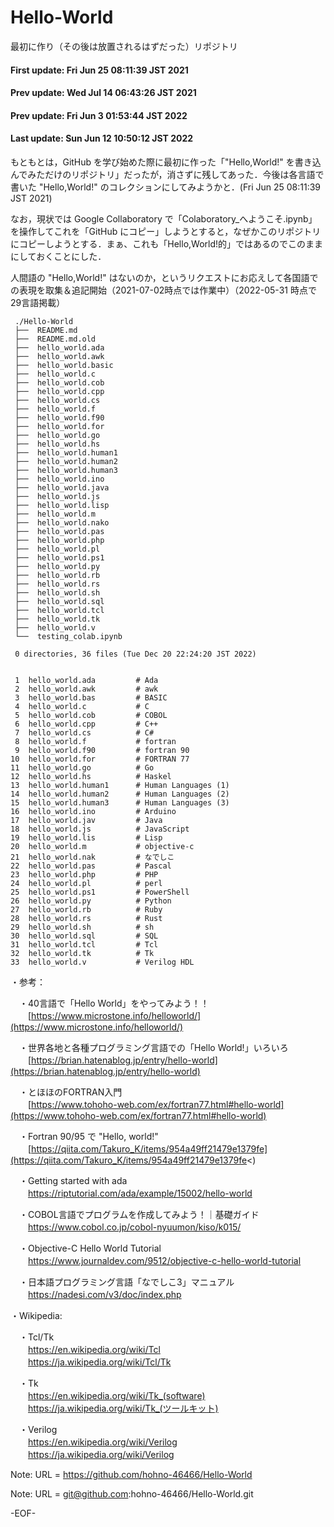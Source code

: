 # Hello-World
最初に作り（その後は放置されるはずだった）リポジトリ

#### First update: Fri Jun 25 08:11:39 JST 2021
#### Prev update: Wed Jul 14 06:43:26 JST 2021
#### Prev update: Fri Jun  3 01:53:44 JST 2022
#### Last update: Sun Jun 12 10:50:12 JST 2022

もともとは，GitHub を学び始めた際に最初に作った「"Hello,World!" を書き込んでみただけのリポジトリ」だったが，消さずに残してあった．今後は各言語で書いた "Hello,World!" のコレクションにしてみようかと．(Fri Jun 25 08:11:39 JST 2021)

なお，現状では Google Collaboratory で「Colaboratory_へようこそ.ipynb」を操作してこれを「GitHub にコピー」しようとすると，なぜかこのリポジトリにコピーしようとする．まぁ、これも「Hello,World!的」ではあるのでこのままにしておくことにした．

人間語の "Hello,World!" はないのか，というリクエストにお応えして各国語での表現を取集＆追記開始（2021-07-02時点では作業中）（2022-05-31 時点で 29言語掲載）

     ./Hello-World
     ├──  README.md
     ├──  README.md.old
     ├──  hello_world.ada
     ├──  hello_world.awk
     ├──  hello_world.basic
     ├──  hello_world.c
     ├──  hello_world.cob
     ├──  hello_world.cpp
     ├──  hello_world.cs
     ├──  hello_world.f
     ├──  hello_world.f90
     ├──  hello_world.for
     ├──  hello_world.go
     ├──  hello_world.hs
     ├──  hello_world.human1
     ├──  hello_world.human2
     ├──  hello_world.human3
     ├──  hello_world.ino
     ├──  hello_world.java
     ├──  hello_world.js
     ├──  hello_world.lisp
     ├──  hello_world.m
     ├──  hello_world.nako
     ├──  hello_world.pas
     ├──  hello_world.php
     ├──  hello_world.pl
     ├──  hello_world.ps1
     ├──  hello_world.py
     ├──  hello_world.rb
     ├──  hello_world.rs
     ├──  hello_world.sh
     ├──  hello_world.sql
     ├──  hello_world.tcl
     ├──  hello_world.tk
     ├──  hello_world.v
     └──  testing_colab.ipynb
     
     0 directories, 36 files (Tue Dec 20 22:24:20 JST 2022)


     1	hello_world.ada         # Ada
     2	hello_world.awk         # awk
     3	hello_world.bas         # BASIC
     4	hello_world.c           # C
     5	hello_world.cob         # COBOL
     6	hello_world.cpp         # C++
     7	hello_world.cs          # C#
     8	hello_world.f           # fortran
     9	hello_world.f90         # fortran 90
    10	hello_world.for         # FORTRAN 77
    11	hello_world.go          # Go
    12	hello_world.hs          # Haskel
    13	hello_world.human1      # Human Languages (1)
    14	hello_world.human2      # Human Languages (2)
    15	hello_world.human3      # Human Languages (3)
    16	hello_world.ino         # Arduino
    17	hello_world.jav         # Java
    18	hello_world.js          # JavaScript
    19	hello_world.lis         # Lisp
    20	hello_world.m           # objective-c
    21	hello_world.nak         # なでしこ
    22	hello_world.pas         # Pascal
    23	hello_world.php         # PHP
    24	hello_world.pl          # perl
    25	hello_world.ps1         # PowerShell
    26	hello_world.py          # Python
    27	hello_world.rb          # Ruby
    28	hello_world.rs          # Rust
    29	hello_world.sh          # sh
    30	hello_world.sql         # SQL
    31	hello_world.tcl         # Tcl
    32	hello_world.tk          # Tk
    33	hello_world.v           # Verilog HDL

・参考：

　・40言語で「Hello World」をやってみよう！！<BR>
　　[https://www.microstone.info/helloworld/](https://www.microstone.info/helloworld/)

　・世界各地と各種プログラミング言語での「Hello World!」いろいろ<BR>
　　[https://brian.hatenablog.jp/entry/hello-world](https://brian.hatenablog.jp/entry/hello-world)

　・とほほのFORTRAN入門<BR>
　　[https://www.tohoho-web.com/ex/fortran77.html#hello-world](https://www.tohoho-web.com/ex/fortran77.html#hello-world)

　・Fortran 90/95 で "Hello, world!"<BR>
　　[https://qiita.com/Takuro_K/items/954a49ff21479e1379fe](https://qiita.com/Takuro_K/items/954a49ff21479e1379fe<)

　・Getting started with ada<BR>
　　https://riptutorial.com/ada/example/15002/hello-world

　・COBOL言語でプログラムを作成してみよう！｜基礎ガイド<BR>
　　https://www.cobol.co.jp/cobol-nyuumon/kiso/k015/

　・Objective-C Hello World Tutorial<BR>
　　https://www.journaldev.com/9512/objective-c-hello-world-tutorial

　・日本語プログラミング言語「なでしこ3」マニュアル<BR>
　　https://nadesi.com/v3/doc/index.php

・Wikipedia:

　・Tcl/Tk<BR>
　　https://en.wikipedia.org/wiki/Tcl<BR>
　　https://ja.wikipedia.org/wiki/Tcl/Tk<BR>

　・Tk<BR>
　　https://en.wikipedia.org/wiki/Tk_(software) <BR>
　　https://ja.wikipedia.org/wiki/Tk_(ツールキット) <BR>

　・Verilog<BR>
　　https://en.wikipedia.org/wiki/Verilog<BR>
　　https://ja.wikipedia.org/wiki/Verilog<BR>

Note:   URL = https://github.com/hohno-46466/Hello-World

Note:   URL = git@github.com:hohno-46466/Hello-World.git

-EOF-
